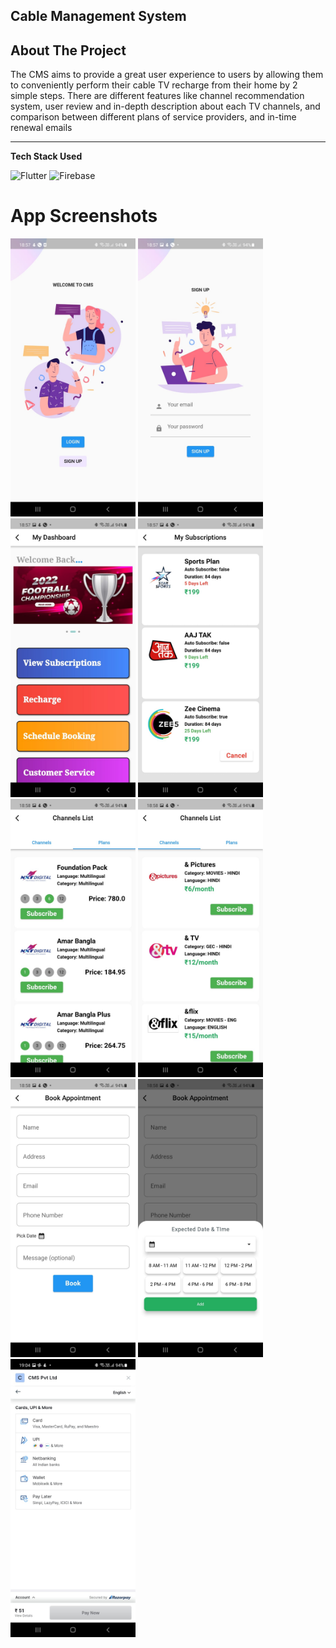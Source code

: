 ## Cable Management System


<!-- ABOUT THE PROJECT -->
## About The Project


The CMS aims to provide a great user experience to users by allowing them to conveniently 
perform their cable TV recharge from their home by 2 simple steps. There are different 
features like channel recommendation system, user review and in-depth description about 
each TV channels, and comparison between different plans of service providers, and in-time 
renewal emails

<hr>

**Tech Stack Used** 


![Flutter](https://img.shields.io/badge/-Flutter-000000?style=flat&logo=flutter)
![Firebase](https://img.shields.io/badge/-Firebase-000000?style=flat&logo=firebase)


# App Screenshots

<img src="output/821f54f2-1bae-4a90-add4-5c5ac9c82d13.jpg" alt="output" width="200"/>
<img src="output/7bbd1a4a-01ba-45f7-b9b1-79de36cb9ad1.jpg" alt="output" width="200"/>
<img src="output/07dec02d-6457-4125-873e-a192b9428a87.jpg" alt="output" width="200"/>
<img src="output/0d9ec654-9e33-4b0a-8fc4-4e4a705fdcd3.jpg" alt="output" width="200"/>
<img src="output/f4aadad8-d43b-4544-9dad-fbe570c90590.jpg" alt="output" width="200"/>
<img src="output/f3650b71-beb3-48f9-87a1-dfaca26371aa.jpg" alt="output" width="200"/>
<img src="output/381b067b-9063-4233-b217-64258fddb809.jpg" alt="output" width="200"/>
<img src="output/f1157147-fd0b-4ea5-8ff4-96793d124796.jpg" alt="output" width="200"/>
<img src="output/2210c237-20ce-4442-a6e0-005657c65be6.jpg" alt="output" width="200"/>




